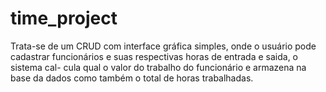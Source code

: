 # time_project
  Trata-se de um CRUD com interface gráfica simples, 
onde o usuário pode cadastrar funcionários e suas 
respectivas horas de entrada e saida, o sistema cal-
cula qual o valor do trabalho do funcionário e armazena
na base da dados como também o total de horas trabalhadas.
